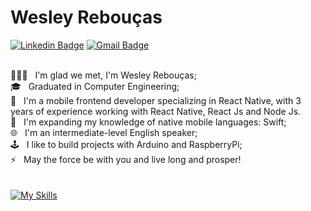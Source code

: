 # Wesley Rebouças

[![Linkedin Badge](https://img.shields.io/badge/-Wesley%20Reboucas-0e76a8?style=flat-square&logo=Linkedin&logoColor=white&style=flat&link=https://www.linkedin.com/in/wesleyreboucas/)](https://www.linkedin.com/in/wesleyreboucas/) 
[![Gmail Badge](https://img.shields.io/badge/-Wesley%20Reboucas-ea4335?style=flat-square&logo=Gmail&logoColor=white&style=flat&link=mailto:wesley.reboucas@gmail.com)](mailto:wesley.reboucasgmail.com)

<br/> 👨🏽‍💻 &nbsp; I'm glad we met, I'm Wesley Rebouças;
<br/> 🎓 &nbsp; Graduated in Computer Engineering;
<br/> 🎯 &nbsp; I'm a mobile frontend developer specializing in React Native, with 3 years of experience working with React Native, React Js and Node Js.
<br/> 🌱 &nbsp; I'm expanding my knowledge of native mobile languages: Swift;
<br/> 🌐 &nbsp; I'm an intermediate-level English speaker;
<br/> 🕹 &nbsp; I like to build projects with Arduino and RaspberryPi;
<br/> ⚡ &nbsp; May the force be with you and live long and prosper! 
<br/>
<br/>
<br/> [![My Skills](https://skillicons.dev/icons?i=linux,swift,react,ts,js,html,css)](https://skillicons.dev)
